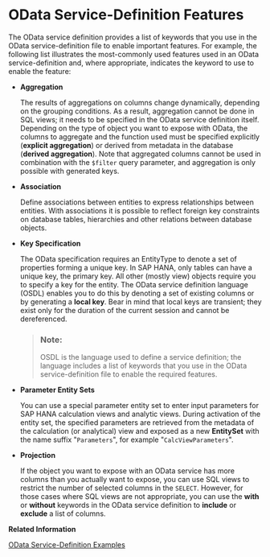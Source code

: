 <!-- loiofda42888439142dc9984d3560bc68206 -->

# OData Service-Definition Features

The OData service definition provides a list of keywords that you use in the OData service-definition file to enable important features. For example, the following list illustrates the most-commonly used features used in an OData service-definition and, where appropriate, indicates the keyword to use to enable the feature:

-   **Aggregation**

    The results of aggregations on columns change dynamically, depending on the grouping conditions. As a result, aggregation cannot be done in SQL views; it needs to be specified in the OData service definition itself. Depending on the type of object you want to expose with OData, the columns to aggregate and the function used must be specified explicitly \(**explicit aggregation**\) or derived from metadata in the database \(**derived aggregation**\). Note that aggregated columns cannot be used in combination with the `$filter` query parameter, and aggregation is only possible with generated keys.

-   **Association**

    Define associations between entities to express relationships between entities. With associations it is possible to reflect foreign key constraints on database tables, hierarchies and other relations between database objects.

-   **Key Specification**

    The OData specification requires an EntityType to denote a set of properties forming a unique key. In SAP HANA, only tables can have a unique key, the primary key. All other \(mostly view\) objects require you to specify a key for the entity. The OData service definition language \(OSDL\) enables you to do this by denoting a set of existing columns or by generating a **local key**. Bear in mind that local keys are transient; they exist only for the duration of the current session and cannot be dereferenced.

    > ### Note:  
    > OSDL is the language used to define a service definition; the language includes a list of keywords that you use in the OData service-definition file to enable the required features.

-   **Parameter Entity Sets**

    You can use a special parameter entity set to enter input parameters for SAP HANA calculation views and analytic views. During activation of the entity set, the specified parameters are retrieved from the metadata of the calculation \(or analytical\) view and exposed as a new **EntitySet** with the name suffix "`Parameters`", for example "`CalcViewParameters`".

-   **Projection**

    If the object you want to expose with an OData service has more columns than you actually want to expose, you can use SQL views to restrict the number of selected columns in the `SELECT`. However, for those cases where SQL views are not appropriate, you can use the **with** or **without** keywords in the OData service definition to **include** or **exclude** a list of columns.


**Related Information**  


[OData Service-Definition Examples](odata-service-definition-examples-02e9160.md "The OData service definition describes how data exposed in an end point can be accessed by clients using the OData protocol.")

